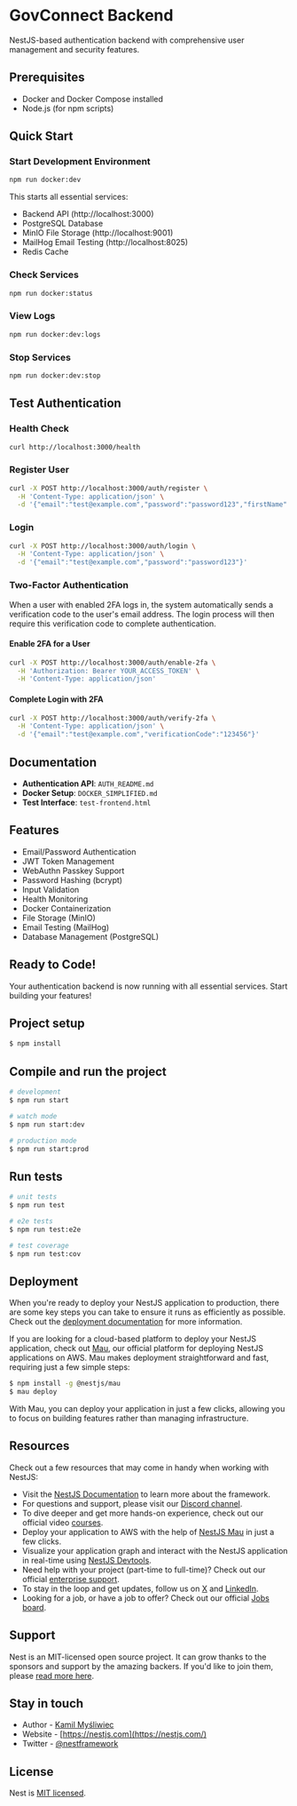 # GovConnect Backend

NestJS-based authentication backend with comprehensive user management and security features.

## Prerequisites

- Docker and Docker Compose installed
- Node.js (for npm scripts)

## Quick Start

### Start Development Environment

```bash
npm run docker:dev
```

This starts all essential services:

- Backend API (http://localhost:3000)
- PostgreSQL Database
- MinIO File Storage (http://localhost:9001)
- MailHog Email Testing (http://localhost:8025)
- Redis Cache

### Check Services

```bash
npm run docker:status
```

### View Logs

```bash
npm run docker:dev:logs
```

### Stop Services

```bash
npm run docker:dev:stop
```

## Test Authentication

### Health Check

```bash
curl http://localhost:3000/health
```

### Register User

```bash
curl -X POST http://localhost:3000/auth/register \
  -H 'Content-Type: application/json' \
  -d '{"email":"test@example.com","password":"password123","firstName":"John","lastName":"Doe","username":"johndoe"}'
```

### Login

```bash
curl -X POST http://localhost:3000/auth/login \
  -H 'Content-Type: application/json' \
  -d '{"email":"test@example.com","password":"password123"}'
```

### Two-Factor Authentication

When a user with enabled 2FA logs in, the system automatically sends a verification code to the user's email address. The login process will then require this verification code to complete authentication.

#### Enable 2FA for a User

```bash
curl -X POST http://localhost:3000/auth/enable-2fa \
  -H 'Authorization: Bearer YOUR_ACCESS_TOKEN' \
  -H 'Content-Type: application/json'
```

#### Complete Login with 2FA

```bash
curl -X POST http://localhost:3000/auth/verify-2fa \
  -H 'Content-Type: application/json' \
  -d '{"email":"test@example.com","verificationCode":"123456"}'
```

## Documentation

- **Authentication API**: `AUTH_README.md`
- **Docker Setup**: `DOCKER_SIMPLIFIED.md`
- **Test Interface**: `test-frontend.html`

## Features

- Email/Password Authentication
- JWT Token Management
- WebAuthn Passkey Support
- Password Hashing (bcrypt)
- Input Validation
- Health Monitoring
- Docker Containerization
- File Storage (MinIO)
- Email Testing (MailHog)
- Database Management (PostgreSQL)

## Ready to Code!

Your authentication backend is now running with all essential services. Start building your features!

## Project setup

```bash
$ npm install
```

## Compile and run the project

```bash
# development
$ npm run start

# watch mode
$ npm run start:dev

# production mode
$ npm run start:prod
```

## Run tests

```bash
# unit tests
$ npm run test

# e2e tests
$ npm run test:e2e

# test coverage
$ npm run test:cov
```

## Deployment

When you're ready to deploy your NestJS application to production, there are some key steps you can take to ensure it runs as efficiently as possible. Check out the [deployment documentation](https://docs.nestjs.com/deployment) for more information.

If you are looking for a cloud-based platform to deploy your NestJS application, check out [Mau](https://mau.nestjs.com), our official platform for deploying NestJS applications on AWS. Mau makes deployment straightforward and fast, requiring just a few simple steps:

```bash
$ npm install -g @nestjs/mau
$ mau deploy
```

With Mau, you can deploy your application in just a few clicks, allowing you to focus on building features rather than managing infrastructure.

## Resources

Check out a few resources that may come in handy when working with NestJS:

- Visit the [NestJS Documentation](https://docs.nestjs.com) to learn more about the framework.
- For questions and support, please visit our [Discord channel](https://discord.gg/G7Qnnhy).
- To dive deeper and get more hands-on experience, check out our official video [courses](https://courses.nestjs.com/).
- Deploy your application to AWS with the help of [NestJS Mau](https://mau.nestjs.com) in just a few clicks.
- Visualize your application graph and interact with the NestJS application in real-time using [NestJS Devtools](https://devtools.nestjs.com).
- Need help with your project (part-time to full-time)? Check out our official [enterprise support](https://enterprise.nestjs.com).
- To stay in the loop and get updates, follow us on [X](https://x.com/nestframework) and [LinkedIn](https://linkedin.com/company/nestjs).
- Looking for a job, or have a job to offer? Check out our official [Jobs board](https://jobs.nestjs.com).

## Support

Nest is an MIT-licensed open source project. It can grow thanks to the sponsors and support by the amazing backers. If you'd like to join them, please [read more here](https://docs.nestjs.com/support).

## Stay in touch

- Author - [Kamil Myśliwiec](https://twitter.com/kammysliwiec)
- Website - [https://nestjs.com](https://nestjs.com/)
- Twitter - [@nestframework](https://twitter.com/nestframework)

## License

Nest is [MIT licensed](https://github.com/nestjs/nest/blob/master/LICENSE).
